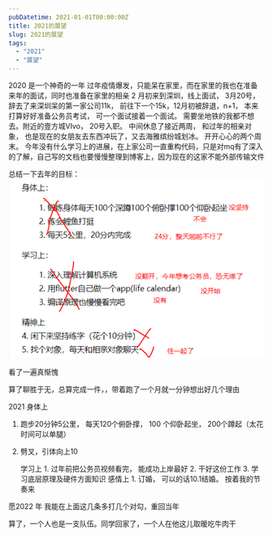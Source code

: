 ```yaml
---
pubDatetime: 2021-01-01T00:00:00Z
title: 2021的展望
slug: 2021的展望
tags:
  - "2021"
  - "展望"
---
```


2020 是一个神奇的一年
过年疫情爆发，只能呆在家里，而在家里的我也在准备来年的面试，同时也准备在家里的相亲
2 月初来到深圳，线上面试， 3月20号， 辞去了来深圳呆的第一家公司11k， 前往下一个15k，12月初被辞退，n+1， 本来打算好好准备公务员考试， 可一个面试接着一个面试。 需要坐地铁的我都不想去。附近的壹方城VIvo， 20号入职。 中间休息了接近两周， 和过年的相亲对象， 也是现在的女朋友去东西冲玩了，又去海雅缤纷城划冰。 开开心心的两个周末。
今年没有什么学习上的进展，在上家公司一直重构代码，只是对mq有了深入的了解，自己写的文档也要慢慢整理到博客上，因为现在的这家不能外部传输文件

总结一下去年的目标：
![](../../img/999920-20210102105757631-1006684298.png)

看了一遍真惭愧

算了聊胜于无，总算完成一件，，带着跑了一个月就一分钟想出好几个理由

2021
身体上

1. 跑步20分钟5公里， 每天120个俯卧撑， 100 个仰卧起坐， 200个蹲起（太花时间可以单腿）
2. 劈叉，引体向上10

   学习上 1. 过年前把公务员视频看完， 能成功上岸最好 2. 干好这份工作 3. 学习底层原理及硬件方面知识
   感情上 1. 订婚， 可以的话10.1结婚。 按着我的节奏来

愿2022 年 我能在上面这几条多打几个对勾，重回当年

算了，一个人也是一支队伍。同学回家了，一个人在他这儿取暖吃牛肉干
